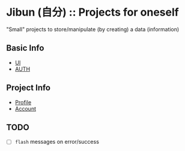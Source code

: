 # Jibun (自分) :: Projects for oneself
"Small" projects to store/manipulate (by creating) a data (information)

## Basic Info
- [UI](UI.md)
- [AUTH](REALM.md)
## Project Info
- [Profile](PROFILE.md)
- [Account](ACCOUNT.md)

## TODO
- [ ] `flash` messages on error/success
